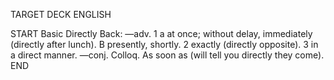 TARGET DECK
ENGLISH

START
Basic
Directly
Back: —adv. 1 a at once; without delay, immediately (directly after lunch). B presently, shortly. 2 exactly (directly opposite). 3 in a direct manner. —conj. Colloq. As soon as (will tell you directly they come).
END
